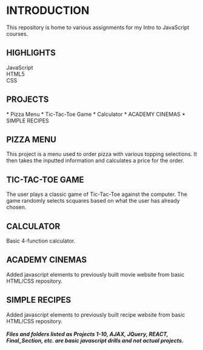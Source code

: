 <h1>INTRODUCTION</h1> 
This repository is home to various assignments for my Intro to JavaScript courses.

<h2>HIGHLIGHTS</h2> 
JavaScript<br>
HTML5<br>
CSS

<h2>PROJECTS</h2> 
  * Pizza Menu
  * Tic-Tac-Toe Game
  * Calculator
  * ACADEMY CINEMAS
  * SIMPLE RECIPES

<h2>PIZZA MENU</h2>
This project is a menu used to order pizza with various topping selections. It then takes the inputted information and calculates a price for the order.

<h2>TIC-TAC-TOE GAME</h2>
The user plays a classic game of Tic-Tac-Toe against the computer. The game randomly selects scquares based on what the user has already chosen. 

<h2>CALCULATOR</h2>
Basic 4-function calculator.

<h2>ACADEMY CINEMAS</h2>
Added javascript elements to previously built movie website from basic HTML/CSS repository.

<h2>SIMPLE RECIPES</h2>
Added javascript elements to previously built recipe website from basic HTML/CSS repository.
<br>
<br>
<b><i>Files and folders listed as Projects 1-10, AJAX, JQuery, REACT, Final_Section, etc. are basic javascript drills and not actual projects.</i></b>
  
